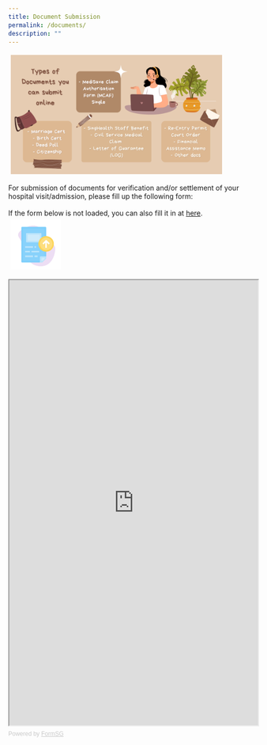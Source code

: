 ```yaml
---
title: Document Submission
permalink: /documents/
description: ""
---
```

<img src="images/submitables.png" style="vertical-align: middle; max-width: 85%; margin: 5px;">

For submission of documents for verification and/or settlement of your hospital visit/admission, please fill up the following form:
<br><br>
If the form below is not loaded, you can also fill it in at <a href="[https://form.gov.sg/63071bcc2c1e9100137c16e0]">here</a>.
<img src="images/ds-new.png" style="vertical-align: middle; max-width: 20%; margin: 5px;">


		
<iframe id="iframe" src="https://form.gov.sg/63071bcc2c1e9100137c16e0" style="width:100%;height:900px"></iframe>
<div style="font-family:Sans-Serif;font-size:12px;color:#999;opacity:0.5;padding-top:5px">Powered by <a href="https://form.gov.sg" style="color: #999">FormSG</a></div>